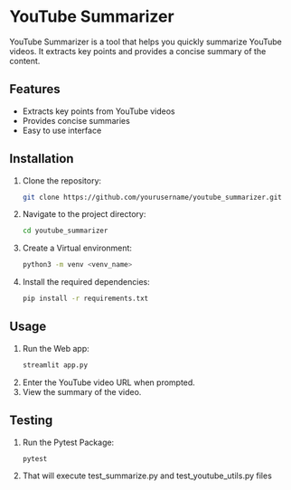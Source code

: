 # YouTube Summarizer

YouTube Summarizer is a tool that helps you quickly summarize YouTube videos. It extracts key points and provides a concise summary of the content.

## Features

- Extracts key points from YouTube videos
- Provides concise summaries
- Easy to use interface

## Installation

1. Clone the repository:
    ```bash
    git clone https://github.com/yourusername/youtube_summarizer.git
    ```
2. Navigate to the project directory:
    ```bash
    cd youtube_summarizer
    ```
3. Create a Virtual environment:
    ```bash
    python3 -m venv <venv_name>
    ```
3. Install the required dependencies:
    ```bash
    pip install -r requirements.txt
    ```

## Usage

1. Run the Web app:
    ```bash
    streamlit app.py
    ```
2. Enter the YouTube video URL when prompted.
3. View the summary of the video.

## Testing

1. Run the Pytest Package:
    ```bash
    pytest
    ```
2. That will execute test_summarize.py and test_youtube_utils.py files

